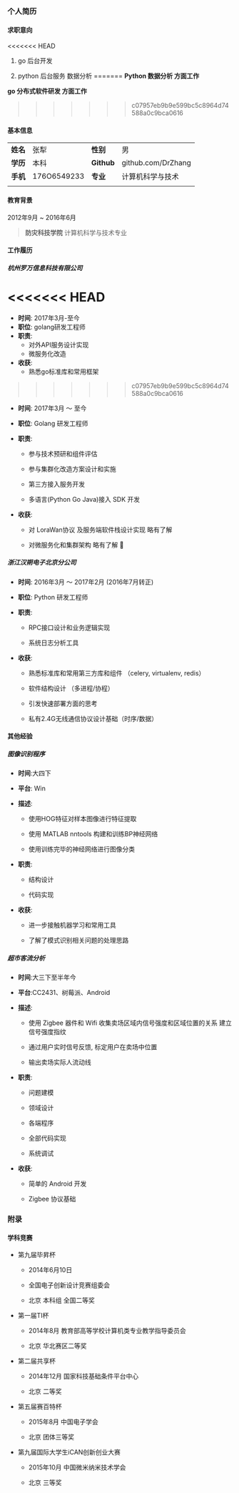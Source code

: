 ### 个人简历

#### 求职意向

<<<<<<< HEAD
1. go 后台开发

1. python 后台服务 数据分析
=======
**Python 数据分析 方面工作**

**go 分布式软件研发 方面工作**
>>>>>>> c07957eb9b9e599bc5c8964d74588a0c9bca0616

#### 基本信息

|||||
|:---|:---|:---|:---|
|**姓名**|张犁|**性别**|男|
|**学历**|本科|**Github**|github.com/DrZhang|
|**手机**|176O6549233|**专业**|计算机科学与技术|
|||||

#### 教育背景

2012年9月 ~ 2016年6月
> **防灾科技学院** 计算机科学与技术专业

#### 工作履历

##### 杭州罗万信息科技有限公司
<<<<<<< HEAD
=======
- **时间**: 2017年3月-至今
- **职位**: golang研发工程师
- **职责**: 
	+ 对外API服务设计实现
	+ 微服务化改造
- **收获**: 
	+ 熟悉go标准库和常用框架
>>>>>>> c07957eb9b9e599bc5c8964d74588a0c9bca0616

- **时间**: 2017年3月 ～ 至今

- **职位**: Golang 研发工程师

- **职责**:

  - 参与技术预研和组件评估

  - 参与集群化改造方案设计和实施

  - 第三方接入服务开发

  - 多语言(Python Go Java)接入 SDK 开发

- **收获**:

  - 对 LoraWan协议 及服务端软件栈设计实现 略有了解

  - 对微服务化和集群架构 略有了解

##### 浙江汉朔电子北京分公司

- **时间**: 2016年3月 ～ 2017年2月 (2016年7月转正)

- **职位**: Python 研发工程师

- **职责**:

  - RPC接口设计和业务逻辑实现

  - 系统日志分析工具

- **收获**:

  - 熟悉标准库和常用第三方库和组件 （celery, virtualenv, redis）

  - 软件结构设计 （多进程/协程）

  - 引发快速部署方面的思考

  - 私有2.4G无线通信协议设计基础（时序/数据）

#### 其他经验

##### 图像识别程序

- **时间**:大四下

- **平台**: Win

- **描述**:

  - 使用HOG特征对样本图像进行特征提取

  - 使用 MATLAB nntools 构建和训练BP神经网络

  - 使用训练完毕的神经网络进行图像分类

- **职责**:

  - 结构设计

  - 代码实现

- **收获**:

  - 进一步接触机器学习和常用工具

  - 了解了模式识别相关问题的处理思路

##### 超市客流分析

- **时间**:大三下至半年今

- **平台**:CC2431、树莓派、Android

- **描述**:

  - 使用 Zigbee 器件和 Wifi 收集卖场区域内信号强度和区域位置的关系 建立信号强度指纹

  - 通过用户实时信号反馈, 标定用户在卖场中位置

  - 输出卖场实际人流动线

- **职责**:

  - 问题建模

  - 领域设计

  - 各端程序

  - 全部代码实现

  - 系统调试

- **收获**:

  - 简单的 Android 开发

  - Zigbee 协议基础

### 附录

#### 学科竞赛

- 第九届毕昇杯

  - 2014年6月10日

  - 全国电子创新设计竞赛组委会

  - 北京 本科组 全国二等奖

- 第一届TI杯

  - 2014年8月 教育部高等学校计算机类专业教学指导委员会

  - 北京 华北赛区二等奖

- 第二届共享杯

  - 2014年12月 国家科技基础条件平台中心

  - 北京 二等奖

- 第五届赛百特杯

  - 2015年8月 中国电子学会

  - 北京 团体三等奖

- 第九届国际大学生iCAN创新创业大赛

  - 2015年10月 中国微米纳米技术学会

  - 北京 三等奖
